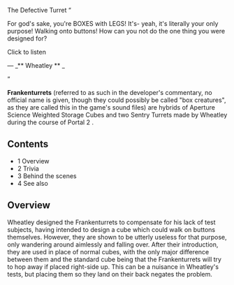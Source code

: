 The Defective Turret  “

For god's sake, you're BOXES with LEGS! It's- yeah, it's literally your only
purpose! Walking onto buttons! How can you not do the one thing you were
designed for?  

Click to listen

— _** Wheatley  ** _

”  
  
**Frankenturrets** (referred to as such in the developer's commentary, no
official name is given, though they could possibly be called "box creatures",
as they are called this in the game's sound files) are hybrids of  Aperture
Science Weighted Storage Cubes  and two  Sentry Turrets  made by  Wheatley
during the course of  Portal 2  .

  

##  Contents

  * 1  Overview 
  * 2  Trivia 
  * 3  Behind the scenes 
  * 4  See also 

##  Overview

Wheatley  designed the Frankenturrets to compensate for his lack of test
subjects, having intended to design a cube which could walk on buttons
themselves. However, they are shown to be utterly useless for that purpose,
only wandering around aimlessly and falling over. After their introduction,
they are used in place of normal cubes, with the only major difference between
them and the standard cube being that the Frankenturrets will try to hop away
if placed right-side up. This can be a nuisance in Wheatley's tests, but
placing them so they land on their back negates the problem.

